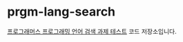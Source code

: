 # prgm-lang-search

[프로그래머스 프로그래밍 언어 검색 과제 테스트](https://programmers.co.kr/skill_check_assignments/298) 코드 저장소입니다.
